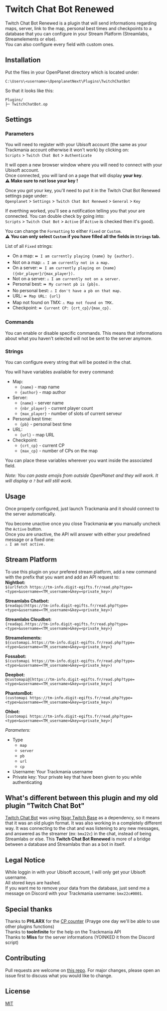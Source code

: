 # Twitch Chat Bot Renewed

Twitch Chat Bot Renewed is a plugin that will send informations regarding maps, server, link to the map, personal best times and checkpoints to a database that you can configure in your Stream Platform (Streamlabs, Streamelements or else).  
You can also configure every field with custom ones.

## Installation

Put the files in your OpenPlanet directory which is located under:
```
C:\Users\<username>\OpenplanetNext\Plugins\TwitchChatBot
```

So that it looks like this:
```
Plugins/
├─ TwitchChatBot.op
```

## Settings
### Parameters
You will need to register with your Ubisoft account (the same as your Trackmania account otherwise it won't work) by clicking on:  
`Scripts` > `Twitch Chat Bot` > `Authenticate`

It will open a new browser window where you will need to connect with your Ubisoft account.  
Once connected, you will land on a page that will display **your key**.  
**⚠ Make sure to not lose your key !**

Once you got your key, you'll need to put it in the Twitch Chat Bot Renewed settings page under:  
`Openplanet` > `Settings` > `Twitch Chat Bot Renewed` > `General` > `Key`

If everthing worked, you'll see a notification telling you that your are connected. You can double check by going into:  
`Scripts` > `Twitch Chat Bot` > `Active` (if `Active` is checked then it's good).

You can change the `Formatting` to either `Fixed` or `Custom`.  
**⚠ You can only select `Custom` if you have filled all the fields in `Strings` tab.**

List of all `Fixed` strings:
- On a map: `⏩ I am currently playing {name} by {author}.`
- Not on a map: `⚠ I am currently not in a map.`
- On a server: `⏩ I am currently playing on {name} ({nbr_player}/{max_player}).`
- Not on a server: `⚠ I am currently not on a server.`
- Personal best: `⏩ My current pb is {pb}s.`
- No personal best: `⚠ I don't have a pb on that map.`
- URL: `⏩ Map URL: {url}`
- Map not found on TMX: `⚠ Map not found on TMX.`
- Checkpoint: `⏩ Current CP: {crt_cp}/{max_cp}.`

### Commands
You can enable or disable specific commands. This means that informations about what you haven't selected will not be sent to the server anymore. 

### Strings
You can configure every string that will be posted in the chat.

You will have variables available for every command:
- Map:
    - `{name}` - map name
    - `{author}` - map author
- Server:
    - `{name}` - server name
    - `{nbr_player}` - current player count
    - `{max_player}` - number of slots of current serveur
- Personal best time:
    - `{pb}` - personal best time
- URL:
    - `{url}` - map URL
- Checkpoint:
    - `{crt_cp}` - current CP
    - `{max_cp}` - number of CPs on the map

You can place these variables wherever you want inside the associated field.

_Note: You can paste emojis from outside OpenPlanet and they will work. It will display a `?` but will still work._

## Usage
Once properly configured, just launch Trackmania and it should connect to the server automatically.

You become unactive once you close Trackmania **or** you manually uncheck the `Active` button.  
Once you are unactive, the API will answer with either your predefined message or a fixed one:  
`⚠ I am not active.`

## Stream Platform
To use this plugin on your prefered stream platform, add a new command with the prefix that you want and add an API request to:  
**Nightbot:**  
`$(urlfetch https://tm-info.digit-egifts.fr/read.php?type=<type>&username=<TM_username>&key=<private_key>)`

**Streamlabs Chatbot:**  
`$readapi(https://tm-info.digit-egifts.fr/read.php?type=<type>&username=<TM_username>&key=<private_key>)`

**Streamlabs Cloudbot:**  
`{readapi.https://tm-info.digit-egifts.fr/read.php?type=<type>&username=<TM_username>&key=<private_key>}`

**Streamelements:**  
`${customapi.https://tm-info.digit-egifts.fr/read.php?type=<type>&username=<TM_username>&key=<private_key>}`

**Fossabot:**  
`$(customapi https://tm-info.digit-egifts.fr/read.php?type=<type>&username=<TM_username>&key=<private_key>)`

**Deepbot:**  
`@customapi@[https://tm-info.digit-egifts.fr/read.php?type=<type>&username=<TM_username>&key=<private_key>]`

**PhantomBot:**  
`(customapi https://tm-info.digit-egifts.fr/read.php?type=<type>&username=<TM_username>&key=<private_key>)`

**Ohbot:**  
`[customapi https://tm-info.digit-egifts.fr/read.php?type=<type>&username=<TM_username>&key=<private_key>]`

*Parameters:*
- Type
    - `map`
    - `server`
    - `pb`
    - `url`
    - `cp`
- Username: Your Trackmania username
- Private key: Your private key that have been given to you while authenticating

## What's different between this plugin and my old plugin "Twitch Chat Bot"
[Twitch Chat Bot](https://openplanet.nl/files/113) was using [Nsgr Twitch Base](https://openplanet.nl/files/93) as a dependency, so it means that it was an old plugin format. It was also working in a completely different way. It was connecting to the chat and was listening to any new messages, and answered as the streamer (ex: `bmx22c`) in the chat, instead of being Streamlabs or else.
This **Twitch Chat Bot Renewed** is more of a bridge between a database and Streamlabs than as a bot in itself.

## Legal Notice
While loggin in with your Ubisoft account, I will only get your Ubisoft username.  
All stored keys are hashed.  
If you want me to remove your data from the database, just send me a message on Discord with your Trackmania username: `bmx22c#0001`.

## Special thanks
Thanks to **PHLARX** for the [CP counter](https://openplanet.nl/files/79) (Prayge one day we'll be able to use other plugins functions)  
Thanks to **tooInfinite** for the help on the Trackmania API  
Thanks to **Miss** for the server informations (YOINKED it from the Discord script)


## Contributing
Pull requests are welcome on [this repo](https://github.com/bmx22c/Plugin_TwitchChatBotRenewed). For major changes, please open an issue first to discuss what you would like to change.

## License
[MIT](https://choosealicense.com/licenses/mit/)